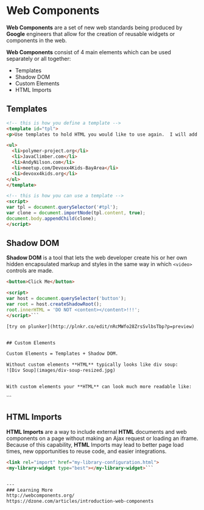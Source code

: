 # Web Components

**Web Components** are a set of new web standards being produced by **Google** engineers that allow for the creation of reusable widgets or components in the web. 

**Web Components** consist of 4 main elements which can be used separately or all together:

* Templates
* Shadow DOM
* Custom Elements
* HTML Imports


## Templates

```html
<!-- this is how you define a template -->
<template id="tpl">
<p>Use templates to hold HTML you would like to use again.  I will add some websites I like to this template.</p>

<ul>
  <li>polymer-project.org</li>
  <li>JavaClimber.com</li>
  <li>AndyNilson.com</li>
  <li>meetup.com/Devoxx4Kids-BayArea</li>
  <li>devoxx4kids.org</li>
</ul>
</template>

<!-- this is how you can use a template -->
<script>
var tpl = document.querySelector('#tpl');
var clone = document.importNode(tpl.content, true);
document.body.appendChild(clone);
</script>
```


## Shadow DOM

**Shadow DOM** is a tool that lets the web developer create his or her own hidden encapsulated markup and styles in the same way in which
```<video>``` controls are made.

```html 
<button>Click Me</button>

<script>
var host = document.querySelector('button');
var root = host.createShadowRoot();
root.innerHTML = 'DO NOT <content></content>!!!';
</script>```

[try on plunker](http://plnkr.co/edit/nRcMWfo28ZrsSvlbsTbp?p=preview)


## Custom Elements

Custom Elements = Templates + Shadow DOM.

Without custom elements **HTML** typically looks like div soup:
![Div Soup](images/div-soup-resized.jpg)

```
<div>
  <div></div>
  <div>
    <div></div>
    <div></div>
  </div>
  <div>
      <div>
        <div></div>
        <div></div>
        <div></div>
      </div>
  </div>
</div>

```

With custom elements your **HTML** can look much more readable like:
```
<school-class>
  <class-grade></class-grade>
  <class-teacher>
    <teacher-name></teacher-name>
    <teacher-avatar></teacher-avatar>
  </class-teacher>
  <student-list>
      <class-student>
        <student-name></student-name>
        <student-age></student-age>
        <student-avatar></student-avatar>
      </class-student>
  </student-list>
</school-class>
```

## HTML Imports
**HTML Imports** are a way to include external **HTML** documents and web components on a page without making an Ajax request or loading an iframe. Because of this capability, **HTML** Imports may lead to better page load times, new opportunities to reuse code, and easier integrations.

```html
<link rel="import" href="my-library-configuration.html">
<my-library-widget type="best"></my-library-widget>```


---
### Learning More
http://webcomponents.org/
https://dzone.com/articles/introduction-web-components






